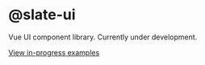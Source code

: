 # @slate-ui

Vue UI component library. Currently under development.

[View in-progress examples](http://slate-ui.netlify.com/)
